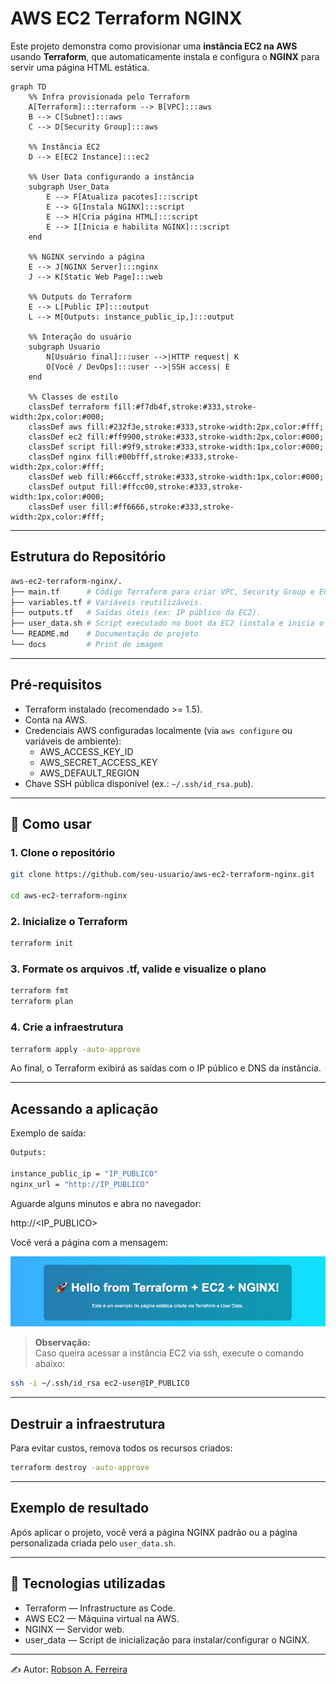 # AWS EC2 Terraform NGINX

Este projeto demonstra como provisionar uma **instância EC2 na AWS** usando **Terraform**, que automaticamente instala e configura o **NGINX** para servir uma página HTML estática.

```mermaid
graph TD
    %% Infra provisionada pelo Terraform
    A[Terraform]:::terraform --> B[VPC]:::aws
    B --> C[Subnet]:::aws
    C --> D[Security Group]:::aws

    %% Instância EC2
    D --> E[EC2 Instance]:::ec2

    %% User Data configurando a instância
    subgraph User_Data
        E --> F[Atualiza pacotes]:::script
        E --> G[Instala NGINX]:::script
        E --> H[Cria página HTML]:::script
        E --> I[Inicia e habilita NGINX]:::script
    end

    %% NGINX servindo a página
    E --> J[NGINX Server]:::nginx
    J --> K[Static Web Page]:::web

    %% Outputs do Terraform
    E --> L[Public IP]:::output
    L --> M[Outputs: instance_public_ip,]:::output

    %% Interação do usuário
    subgraph Usuario
        N[Usuário final]:::user -->|HTTP request| K
        O[Você / DevOps]:::user -->|SSH access| E
    end

    %% Classes de estilo
    classDef terraform fill:#f7db4f,stroke:#333,stroke-width:2px,color:#000;
    classDef aws fill:#232f3e,stroke:#333,stroke-width:2px,color:#fff;
    classDef ec2 fill:#ff9900,stroke:#333,stroke-width:2px,color:#000;
    classDef script fill:#9f9,stroke:#333,stroke-width:1px,color:#000;
    classDef nginx fill:#00bfff,stroke:#333,stroke-width:2px,color:#fff;
    classDef web fill:#66ccff,stroke:#333,stroke-width:1px,color:#000;
    classDef output fill:#ffcc00,stroke:#333,stroke-width:1px,color:#000;
    classDef user fill:#ff6666,stroke:#333,stroke-width:2px,color:#fff;
```

---

## Estrutura do Repositório

```bash
aws-ec2-terraform-nginx/.  
├── main.tf      # Código Terraform para criar VPC, Security Group e EC2.  
├── variables.tf # Variáveis reutilizáveis.  
├── outputs.tf   # Saídas úteis (ex: IP público da EC2).  
├── user_data.sh # Script executado no boot da EC2 (instala e inicia o NGINX).  
└── README.md    # Documentação do projeto  
└── docs         # Print de imagem  
```

---

## Pré-requisitos

- Terraform instalado (recomendado >= 1.5).  
- Conta na AWS.  
- Credenciais AWS configuradas localmente (via `aws configure` ou variáveis de ambiente):  
  - AWS_ACCESS_KEY_ID  
  - AWS_SECRET_ACCESS_KEY  
  - AWS_DEFAULT_REGION  
- Chave SSH pública disponível (ex.: `~/.ssh/id_rsa.pub`).  

---

## 🚀 Como usar

### 1. Clone o repositório

```bash
git clone https://github.com/seu-usuario/aws-ec2-terraform-nginx.git

cd aws-ec2-terraform-nginx
```

### 2. Inicialize o Terraform

```bash
terraform init
```

### 3. Formate os arquivos .tf, valide e visualize o plano

```bash
terraform fmt
terraform plan
```

### 4. Crie a infraestrutura

```bash
terraform apply -auto-approve
```

Ao final, o Terraform exibirá as saídas com o IP público e DNS da instância.

---

## Acessando a aplicação

Exemplo de saída:

```bash
Outputs:

instance_public_ip = "IP_PUBLICO"
nginx_url = "http://IP_PUBLICO"
```
Aguarde alguns minutos e abra no navegador:

http://<IP_PUBLICO>

Você verá a página com a mensagem:

![screenshot](./docs/screenshot.png)

> **Observação:**  
   Caso queira acessar a instância EC2 via ssh, execute o comando abaixo:

```bash
ssh -i ~/.ssh/id_rsa ec2-user@IP_PUBLICO
```

---

## Destruir a infraestrutura

Para evitar custos, remova todos os recursos criados:

```bash
terraform destroy -auto-approve
```

---

## Exemplo de resultado

Após aplicar o projeto, você verá a página NGINX padrão ou a página personalizada criada pelo `user_data.sh`.  

---

## 📌 Tecnologias utilizadas

- Terraform — Infrastructure as Code.  
- AWS EC2 — Máquina virtual na AWS.  
- NGINX — Servidor web.  
- user_data — Script de inicialização para instalar/configurar o NGINX.  

---

✍️ Autor: [Robson A. Ferreira](https://github.com/devopseasybr)  
